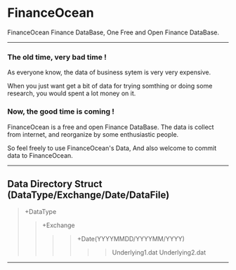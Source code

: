 # FinanceOcean
FinanceOcean Finance DataBase, One Free and Open  Finance DataBase.

---
### The old time, very bad time !
As everyone know, the data of business sytem is very very expensive.

When you just want get a bit of data for trying somthing or doing some research,
you would spent a lot money on it.

### Now, the good time is coming !

FinanceOcean is a free and open Finance DataBase. The data is collect from internet,
and reorganize by some enthusiastic people.

So feel freely to use FinanceOcean's Data, 
And also welcome to commit data to FinanceOcean.

---

## Data Directory Struct (DataType/Exchange/Date/DataFile)

>+DataType
>>+Exchange
>>>>+Date(YYYYMMDD/YYYYMM/YYYY)
>>>>>>Underlying1.dat
>>>>>>Underlying2.dat
---
